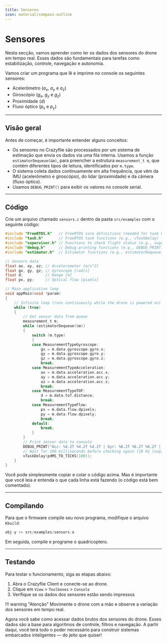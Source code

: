 ```yaml
---
title: Sensores
icon: material/compass-outline
---
```


# Sensores

Nesta secção, vamos aprender como ler os dados dos sensores do drone em tempo real. Esses dados são fundamentais para tarefas como estabilização, controle, navegação e autonomia.

Vamos criar um programa que lê e imprime no console os seguintes sensores:

- Acelerômetro ($a_x$, $a_y$ e $a_z$)
- Giroscópio ($g_x$, $g_y$ e $g_z$)
- Proximidade ($d$)
- Fluxo óptico ($p_x$ e $p_y$)

---

## Visão geral

Antes de começar, é importante entender alguns conceitos:

- Os sensores no Crazyflie são processados por um sistema de estimação que envia os dados via uma fila interna. Usamos a função `estimatorDequeue(&m)`, para preencher a estrutura `measurement_t m`, que contém diferentes tipos de leitura, identificados por `m.type`.
- O sistema coleta dados continuamente em alta frequência, que vêm da IMU (acelerômetro e giroscópio), do lidar (proximidade) e da câmera (fluxo óptico).
- Usamos `DEBUG_PRINT()` para exibir os valores no console serial.

---

## Código

Crie um arquivo chamado `sensors.c` dentro da pasta `src/examples` com o seguinte código:

```c title="sensors.c"
#include "FreeRTOS.h"   // FreeRTOS core definitions (needed for task handling and timing)
#include "task.h"       // FreeRTOS task functions (e.g., vTaskDelay)
#include "supervisor.h" // Functions to check flight status (e.g., supervisorIsArmed)
#include "debug.h"      // Debug printing functions (e.g., DEBUG_PRINT)
#include "estimator.h"  // Estimator functions (e.g., estimatorDequeue)

// Sensors data
float ax, ay, az; // Accelerometer [m/s^2]
float gx, gy, gz; // Gyroscope [rad/s]
float d;          // Range [m]
float px, py;     // Optical flow [pixels]

// Main application loop
void appMain(void *param)
{
    // Infinite loop (runs continuously while the drone is powered on)
    while (true)
    {
        // Get sensor data from queue
        measurement_t m;
        while (estimatorDequeue(&m))
        {
            switch (m.type)
            {
            case MeasurementTypeGyroscope:
                gx = m.data.gyroscope.gyro.x;
                gy = m.data.gyroscope.gyro.y;
                gz = m.data.gyroscope.gyro.z;
                break;
            case MeasurementTypeAcceleration:
                ax = m.data.acceleration.acc.x;
                ay = m.data.acceleration.acc.y;
                az = m.data.acceleration.acc.z;
                break;
            case MeasurementTypeTOF:
                d = m.data.tof.distance;
                break;
            case MeasurementTypeFlow:
                px = m.data.flow.dpixelx;
                py = m.data.flow.dpixely;
                break;
            default:
                break;
            }
        }
        // Print sensor data to console
        DEBUG_PRINT("Acc: %4.2f %4.2f %4.2f | Gyr: %6.2f %6.2f %6.2f | Dis: %4.2f | Flow: %2.0f %2.0f\n",(double)ax,(double)ay,(double)az,(double)gx,(double)gy,(double)gz,(double)d,(double)px,(double)py);
        // Wait for 100 milliseconds before checking again (10 Hz loop)
        vTaskDelay(pdMS_TO_TICKS(100));
    }
}
```

Você pode simplesmente copiar e colar o código acima. Mas é importante que você leia e entenda o que cada linha está fazendo (o código está bem comentado).

---

## Compilando

Para que o firmware compile seu novo programa, modifique o arquivo `Kbuild`:

```c title="Kbuild"
obj-y += src/examples/sensors.o
```

Em seguida, compile e programe o quadricoptero.

---

## Testando

Para testar o funcionamento, siga as etapas abaixo:

1. Abra o Crazyflie Client e conecte-se ao drone.
2. Clique em `View` > `Toolboxes` > `Console`
3. Verifique se os dados dos sensores estão sendo impressos

!!! warning "Atenção"
    Movimente o drone com a mão e observe a variação dos sensores em tempo real.

Agora você sabe como acessar dados brutos dos sensores do drone. Esses dados são a base para algoritmos de controle, filtros e navegação. A partir daqui, você terá todo o poder necessário para construir sistemas embarcados inteligentes — do jeito que quiser!
